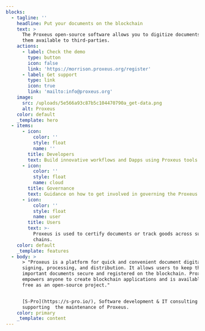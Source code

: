 ```yaml
---
blocks:
  - tagline: ''
    headline: Put your documents on the blockchain
    text: >
      The Proxeus open-source software allows you to digitize documents and make
      them available to third-parties.
    actions:
      - label: Check the demo
        type: button
        icon: false
        link: 'https://morrison.proxeus.org/register'
      - label: Get support
        type: link
        icon: true
        link: 'mailto:info@proxeus.org'
    image:
      src: /uploads/5e566a93c87b5c104470790a_get-data.png
      alt: Proxeus
    color: default
    _template: hero
  - items:
      - icon:
          color: ''
          style: float
          name: ''
        title: Developers
        text: Build innovative workflows and Dapps using Proxeus tools.
      - icon:
          color: ''
          style: float
          name: cloud
        title: Governance
        text: Guidance on how to get involved in governing the Proxeus project.
      - icon:
          color: ''
          style: float
          name: user
        title: Users
        text: >-
          Proxeus is used to certify documents or track goods across supply
          chains.
    color: default
    _template: features
  - body: >
      > "Proxeus is a platform for quick and convenient document digitalization,
      signing, processing, and distribution. It allows users to keep their
      important documents secure and registered on the blockchain. Proxeus
      empowers anyone to create blockchain applications and is available for
      free as an open-source project."


      [S-Pro](https://s-pro.io/), Software development & IT consulting company
      supporting  the maintenance of Proxeus.
    color: primary
    _template: content
---
```


